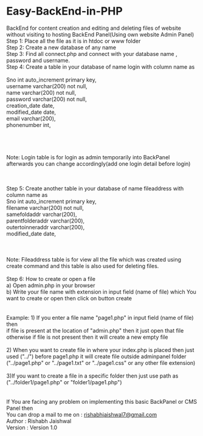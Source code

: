 # Easy-BackEnd-in-PHP
BackEnd for content creation and editing and deleting files of website without visiting to hosting BackEnd Panel(Using own website Admin Panel)<br>
Step 1: Place all the file as it is in htdoc or www folder <br>
Step 2: Create a new database of any name<br>
Step 3: Find all connect.php and connect with your database name , password and username.<br>
Step 4: Create a table in your database of name login with column name as    <br>    
            Sno             int          auto_increment primary key,<br>
            username        varchar(200) not null,<br>
            name            varchar(200) not null,<br>
            password        varchar(200) not null,<br>
            creation_date   date,<br>
            modified_date   date,<br>
            email           varchar(200),<br>
            phonenumber     int,<br>      
   <br><br>    
   Note: Login table is for login as admin temporarily into BackPanel afterwards you can change accordingly(add one login detail                     before login)<br><br><br>
 
 Step 5: Create another table in your database of name fileaddress with column name as <br>
            Sno               int           auto_increment primary key,<br>
            filename          varchar(200)  not null,<br>
            samefoldaddr      varchar(200),<br>
            parentfolderaddr  varchar(200),<br>
            outertoinneraddr  varchar(200),<br>
            modified_date     date,<br>
       <br><br><br>
       Note: Fileaddress table is for view all the file which was created using create command and this table is also used for deleting 
             files.<br><br>
Step 6: How to create or open a file<br>
             a) Open admin.php in your browser<br>
             b) Write your file name with extension in input field (name of file) which You want to create or open then click on button                   create<br><br><br>
     Example: 1) If you enter a file name "page1.php" in input field (name of file) then<br> 
                      if file is present at the location of "admin.php" then it just open that file<br> 
                      otherwise if file is not present then it will create a new empty file<br><br>
              2) When you want to create file in where your index.php is placed then just used ("../") before page1.php it will create                          file outside adminpanel folder ("../page1.php" or "../page1.txt" or "../page1.css" or any other file extension)<br><br>
              3)If you want to create a file in a specific folder then just use path as ("../folder1/page1.php" or "folder1/page1.php")
      <br><br>  
      If You are facing any problem on implementing this basic BackPanel or CMS Panel then<br>
      You can drop a mail to me on : rishabhjaishwal7@gmail.com<br>
      Author : Rishabh Jaishwal<br>
      Version : Version 1.0<br>
     
